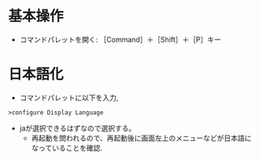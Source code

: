# 基本操作
* コマンドパレットを開く: ［Command］＋［Shift］＋［P］キー

# 日本語化
* コマンドパレットに以下を入力,

```
>configure Display Language
```
* jaが選択できるはずなので選択する。
  * 再起動を問われるので、再起動後に画面左上のメニューなどが日本語になっていることを確認.